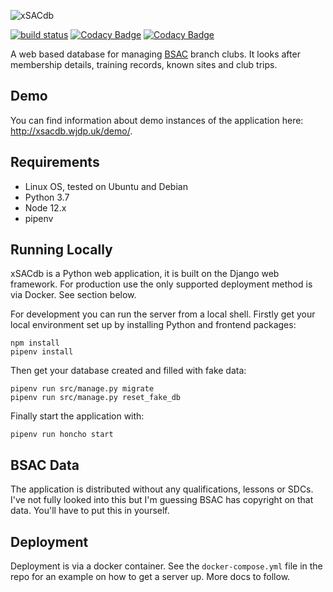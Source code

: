 ![xSACdb](https://raw.githubusercontent.com/wjdp/xSACdb/develop/src/xsd_about/static/images/logo.gif)

[![build status](https://gitlab.com/wjdp/xSACdb/badges/develop/build.svg)](https://gitlab.com/wjdp/xSACdb/commits/develop) [![Codacy Badge](https://api.codacy.com/project/badge/Coverage/c8831628fa6943f8884c54370e94d87c)](https://www.codacy.com/app/wjdp/xSACdb?utm_source=github.com&utm_medium=referral&utm_content=wjdp/xSACdb&utm_campaign=Badge_Coverage) [![Codacy Badge](https://api.codacy.com/project/badge/Grade/c8831628fa6943f8884c54370e94d87c)](https://www.codacy.com/app/wjdp/xSACdb?utm_source=github.com&amp;utm_medium=referral&amp;utm_content=wjdp/xSACdb&amp;utm_campaign=Badge_Grade)

A web based database for managing [BSAC](https://www.bsac.com/) branch clubs. It looks after membership details, training records, known sites and club trips.


Demo
----

You can find information about demo instances of the application here: <http://xsacdb.wjdp.uk/demo/>.


Requirements
------------

- Linux OS, tested on Ubuntu and Debian
- Python 3.7
- Node 12.x
- pipenv


Running Locally
-------
xSACdb is a Python web application, it is built on the Django web framework. For production use the only supported deployment method is via Docker. See section below.

For development you can run the server from a local shell. Firstly get your local environment set up by installing Python and frontend packages:

    npm install
    pipenv install

Then get your database created and filled with fake data:

    pipenv run src/manage.py migrate
    pipenv run src/manage.py reset_fake_db

Finally start the application with:

    pipenv run honcho start


BSAC Data
---------
The application is distributed without any qualifications, lessons or SDCs. I've not fully looked into this but I'm guessing BSAC has copyright on that data. You'll have to put this in yourself.


Deployment
----------

Deployment is via a docker container. See the `docker-compose.yml` file in the repo for an example on how to get a server up. More docs to follow.
